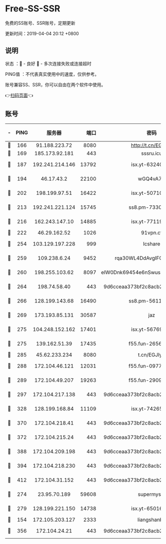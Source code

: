 # Free-SS-SSR

免费的SS账号、SSR账号，定期更新

更新时间：2019-04-04 20:12 +0800

## 说明

状态     ：🙂 - 良好 🙁 - 多次连接失败或连接超时

PING值   ：不代表真实使用中的速度，仅供参考。

账号兼容SS、SSR，你可以自由在两个软件中使用。

👉[扫码页面](https://liesauer.github.io/Free-SS-SSR/)👈

## 账号

|-|PING|服务器|端口|密码|加密方式|区域|
|:----:|:----:|:-----:|-----:|:----:|:----:|:----:|
|🙂|166|91.188.223.72|8080|http://t.cn/EGJIyrl|rc4-md5|RU|
|🙂|169|185.173.92.181|443|sssru.icu|rc4-md5|RU|
|🙂|187|192.241.214.146|13792|isx.yt-63240780|aes-256-cfb|US|
|🙂|194|46.17.43.2|22100|wGQ4vA7D|aes-256-gcm|RU|
|🙂|202|198.199.97.51|16422|isx.yt-50710121|aes-256-cfb|US|
|🙂|213|192.241.221.124|15745|ss8.pm-73307807|aes-256-cfb|US|
|🙂|216|162.243.147.10|14885|isx.yt-77119983|aes-256-cfb|US|
|🙂|222|46.29.162.52|1026|91vpn.cf|rc4-md5|RU|
|🙂|254|103.129.197.228|999|lcshare|aes-256-cfb|US|
|🙂|259|109.238.6.24|9452|rqa30WL4DdAvgIFG6Fs3znzTa|aes-256-cfb|FR|
|🙂|260|198.255.103.62|8097|eIW0Dnk69454e6nSwuspv9DmS201tQ0D|aes-256-cfb|US|
|🙂|264|198.74.58.40|443|9d6cceaa373bf2c8acb22e60b6a58be6|aes-256-cfb|US|
|🙂|266|128.199.143.68|16490|ss8.pm-56112391|aes-256-cfb|SG|
|🙂|269|173.193.85.131|30587|jaz|aes-256-cfb|US|
|🙂|275|104.248.152.162|17401|isx.yt-56769675|aes-256-cfb|SG|
|🙂|275|139.162.51.39|17435|f55.fun-26568226|aes-256-cfb|SG|
|🙂|285|45.62.233.234|8080|t.cn/EGJIyrl|rc4-md5|CA|
|🙂|288|172.104.46.121|12031|f55.fun-09776967|aes-256-cfb|SG|
|🙂|289|172.104.49.207|19263|f55.fun-29091069|aes-256-cfb|SG|
|🙂|297|172.104.217.138|443|9d6cceaa373bf2c8acb22e60b6a58be6|aes-256-cfb|US|
|🙂|328|128.199.168.84|11109|isx.yt-74265746|aes-256-cfb|SG|
|🙂|370|172.104.218.41|443|9d6cceaa373bf2c8acb22e60b6a58be6|aes-256-cfb|US|
|🙂|372|172.104.215.24|443|9d6cceaa373bf2c8acb22e60b6a58be6|aes-256-cfb|US|
|🙂|388|172.104.209.198|443|9d6cceaa373bf2c8acb22e60b6a58be6|aes-256-cfb|US|
|🙂|394|172.104.218.230|443|9d6cceaa373bf2c8acb22e60b6a58be6|aes-256-cfb|US|
|🙂|412|172.104.31.152|443|9d6cceaa373bf2c8acb22e60b6a58be6|aes-256-cfb|US|
|🙂|274|23.95.70.189|59608|supermyssr|chacha20-ietf|US|
|🙂|279|128.199.221.150|14738|isx.yt-65016275|aes-256-cfb|SG|
|🙁|154|172.105.203.127|2333|liangshanbo|chacha20|JP|
|🙁|356|172.104.24.21|443|9d6cceaa373bf2c8acb22e60b6a58be6|aes-256-cfb|US|

